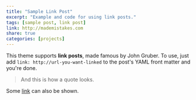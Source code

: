 ```yaml
---
title: "Sample Link Post"
excerpt: "Example and code for using link posts."
tags: [sample post, link post]
link: http://mademistakes.com
share: true
categories: [projects]
---
```


This theme supports **link posts**, made famous by John Gruber. To use, just add `link: http://url-you-want-linked` to the post's YAML front matter and you're done.

> And this is how a quote looks.

Some [link](http://www.mademistakes.com) can also be shown.
